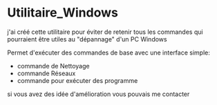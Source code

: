 # Utilitaire_Windows

j'ai créé cette utilitaire pour éviter de retenir tous les commandes qui pourraient être utiles au "dépannage" d'un PC Windows 

Permet d'exécuter des commandes de base avec une interface simple:

- commande de Nettoyage 
- commande Réseaux
- commande pour exécuter des programme


si vous avez des idée d'amélioration vous pouvais me contacter 
  
